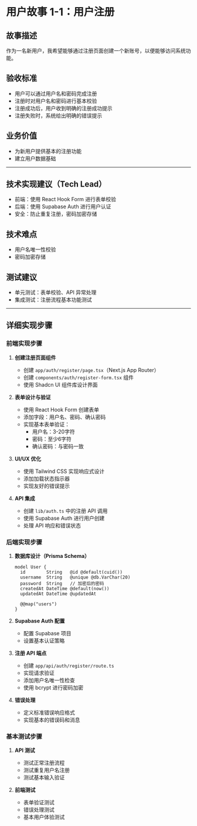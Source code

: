 # 用户故事 1-1：用户注册

## 故事描述

作为一名新用户，我希望能够通过注册页面创建一个新账号，以便能够访问系统功能。

## 验收标准

- 用户可以通过用户名和密码完成注册
- 注册时对用户名和密码进行基本校验
- 注册成功后，用户收到明确的注册成功提示
- 注册失败时，系统给出明确的错误提示

## 业务价值

- 为新用户提供基本的注册功能
- 建立用户数据基础

---

## 技术实现建议（Tech Lead）

- 前端：使用 React Hook Form 进行表单校验
- 后端：使用 Supabase Auth 进行用户认证
- 安全：防止重复注册，密码加密存储

## 技术难点

- 用户名唯一性校验
- 密码加密存储

## 测试建议

- 单元测试：表单校验、API 异常处理
- 集成测试：注册流程基本功能测试

---

## 详细实现步骤

### 前端实现步骤

1. **创建注册页面组件**
   - 创建 `app/auth/register/page.tsx`（Next.js App Router）
   - 创建 `components/auth/register-form.tsx` 组件
   - 使用 Shadcn UI 组件库设计界面

2. **表单设计与验证**
   - 使用 React Hook Form 创建表单
   - 添加字段：用户名、密码、确认密码
   - 实现基本表单验证：
     - 用户名：3-20字符
     - 密码：至少6字符
     - 确认密码：与密码一致

3. **UI/UX 优化**
   - 使用 Tailwind CSS 实现响应式设计
   - 添加加载状态指示器
   - 实现友好的错误提示

4. **API 集成**
   - 创建 `lib/auth.ts` 中的注册 API 调用
   - 使用 Supabase Auth 进行用户创建
   - 处理 API 响应和错误状态

### 后端实现步骤

1. **数据库设计（Prisma Schema）**
   ```prisma
   model User {
     id        String   @id @default(cuid())
     username  String   @unique @db.VarChar(20)
     password  String   // 加密后的密码
     createdAt DateTime @default(now())
     updatedAt DateTime @updatedAt
     
     @@map("users")
   }
   ```

2. **Supabase Auth 配置**
   - 配置 Supabase 项目
   - 设置基本认证策略

3. **注册 API 端点**
   - 创建 `app/api/auth/register/route.ts`
   - 实现请求验证
   - 添加用户名唯一性检查
   - 使用 bcrypt 进行密码加密

4. **错误处理**
   - 定义标准错误响应格式
   - 实现基本的错误码和消息

### 基本测试步骤

1. **API 测试**
   - 测试正常注册流程
   - 测试重复用户名注册
   - 测试基本输入验证

2. **前端测试**
   - 表单验证测试
   - 错误处理测试
   - 基本用户体验测试

